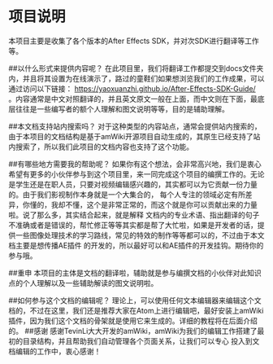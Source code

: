 ﻿# 项目说明
本项目主要是收集了各个版本的After Effects SDK，并对次SDK进行翻译等工作等。

##以什么形式来提供内容呢？
在此项目里，我们将翻译工作都提交到docs文件夹内，并且将其设置为在线演示了，路过的童鞋们如果想浏览我们的工作成果，可以通过访问以下链接：
https://yaoxuanzhi.github.io/After-Effects-SDK-Guide/ 。内容通常是中文对照翻译的，并且英文原文一般在上面，而中文则在下面，最底层往往是一些编写者的额个人理解和图文说明等等，目的是辅助理解。

##本文档支持站内搜索吗？
对于这种类型的内容站点，通常会提供站内搜索的，由于本项目的文档结构是基于amWiki开源项目自动生成的，其原生已经支持了站内搜索了，所以我们此项目的文档内容也支持了这个功能。

##有哪些地方需要我的帮助呢？
如果你有这个想法，会非常高兴地，我们是衷心希望有更多的小伙伴参与到这个项目里，来一同完成这个项目的编撰工作的。无论是学生还是在职人员，只要对视频编辑感兴趣的，其实都可以为它贡献一份力量的。由于我们影视制作本身就是一个大集合的，
每个人专注的领域必定有所差异，你懂的，我却不懂，这个是非常正常的，而这个就是你可以贡献出来的力量啦。说了那么多，其实结合起来，就是解释
文档内的专业术语、指出翻译的句子不准确或者是错误的，帮忙修正等等其实都是帮了大忙啦，如果是开发者的话，提供一些图像处理技术的学习路线，常见的特效的制作等等都可以的，不过由于本文档主要是想传播AE插件
的开发的，所以最好可以和AE插件的开发挂钩。期待你的参与哦。

##重申
本项目的主体是文档的翻译啦，辅助就是参与编撰文档的小伙伴对此知识点的个人理解以及一些辅助解读的图文说明啦。

##如何参与这个文档的编辑呢？
理论上，可以使用任何文本编辑器来编辑这个文档的，不过在这里，我们还是推荐大家在Atom上进行编辑吧，最好安装上amWiki插件，因为我们这个文档的骨架就是使用它来生成的。详细的教程将在后面介绍的。
##感谢
感谢TevinLi大大开发的amWiki，amWiki为我们的编辑工作搭建了最初的目录结构，并且帮助我们自动管理各个页面关系，让我们可以专心
投入到文档编辑的工作中，衷心感谢！

